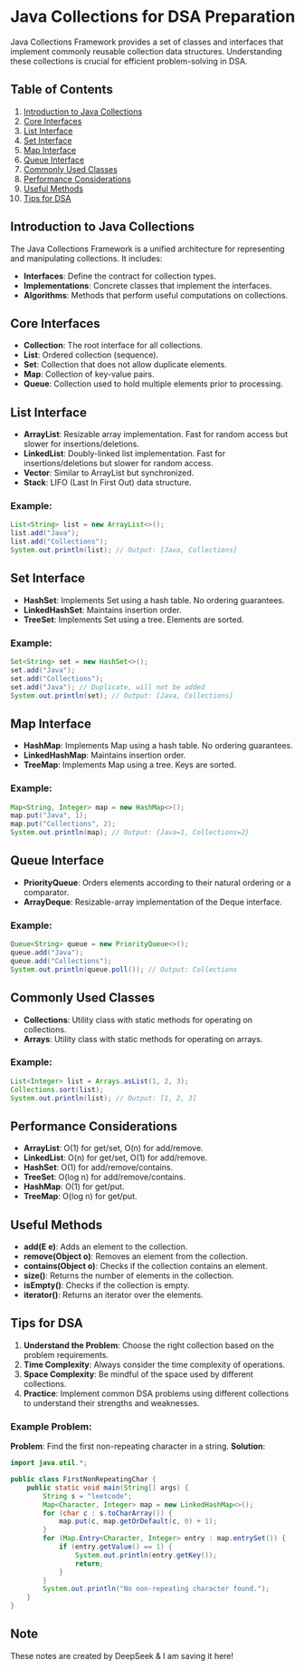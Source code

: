 # Java Collections for DSA Preparation

Java Collections Framework provides a set of classes and interfaces that implement commonly reusable collection data structures. Understanding these collections is crucial for efficient problem-solving in DSA.

## Table of Contents
1. [Introduction to Java Collections](#introduction-to-java-collections)
2. [Core Interfaces](#core-interfaces)
3. [List Interface](#list-interface)
4. [Set Interface](#set-interface)
5. [Map Interface](#map-interface)
6. [Queue Interface](#queue-interface)
7. [Commonly Used Classes](#commonly-used-classes)
8. [Performance Considerations](#performance-considerations)
9. [Useful Methods](#useful-methods)
10. [Tips for DSA](#tips-for-dsa)

## Introduction to Java Collections
The Java Collections Framework is a unified architecture for representing and manipulating collections. It includes:
- **Interfaces**: Define the contract for collection types.
- **Implementations**: Concrete classes that implement the interfaces.
- **Algorithms**: Methods that perform useful computations on collections.

## Core Interfaces
- **Collection**: The root interface for all collections.
- **List**: Ordered collection (sequence).
- **Set**: Collection that does not allow duplicate elements.
- **Map**: Collection of key-value pairs.
- **Queue**: Collection used to hold multiple elements prior to processing.

## List Interface
- **ArrayList**: Resizable array implementation. Fast for random access but slower for insertions/deletions.
- **LinkedList**: Doubly-linked list implementation. Fast for insertions/deletions but slower for random access.
- **Vector**: Similar to ArrayList but synchronized.
- **Stack**: LIFO (Last In First Out) data structure.

### Example:
```java
List<String> list = new ArrayList<>();
list.add("Java");
list.add("Collections");
System.out.println(list); // Output: [Java, Collections]
```

## Set Interface
- **HashSet**: Implements Set using a hash table. No ordering guarantees.
- **LinkedHashSet**: Maintains insertion order.
- **TreeSet**: Implements Set using a tree. Elements are sorted.

### Example:
```java
Set<String> set = new HashSet<>();
set.add("Java");
set.add("Collections");
set.add("Java"); // Duplicate, will not be added
System.out.println(set); // Output: [Java, Collections]
```

## Map Interface
- **HashMap**: Implements Map using a hash table. No ordering guarantees.
- **LinkedHashMap**: Maintains insertion order.
- **TreeMap**: Implements Map using a tree. Keys are sorted.

### Example:
```java
Map<String, Integer> map = new HashMap<>();
map.put("Java", 1);
map.put("Collections", 2);
System.out.println(map); // Output: {Java=1, Collections=2}
```

## Queue Interface
- **PriorityQueue**: Orders elements according to their natural ordering or a comparator.
- **ArrayDeque**: Resizable-array implementation of the Deque interface.

### Example:
```java
Queue<String> queue = new PriorityQueue<>();
queue.add("Java");
queue.add("Collections");
System.out.println(queue.poll()); // Output: Collections
```

## Commonly Used Classes
- **Collections**: Utility class with static methods for operating on collections.
- **Arrays**: Utility class with static methods for operating on arrays.

### Example:
```java
List<Integer> list = Arrays.asList(1, 2, 3);
Collections.sort(list);
System.out.println(list); // Output: [1, 2, 3]
```

## Performance Considerations
- **ArrayList**: O(1) for get/set, O(n) for add/remove.
- **LinkedList**: O(n) for get/set, O(1) for add/remove.
- **HashSet**: O(1) for add/remove/contains.
- **TreeSet**: O(log n) for add/remove/contains.
- **HashMap**: O(1) for get/put.
- **TreeMap**: O(log n) for get/put.

## Useful Methods
- **add(E e)**: Adds an element to the collection.
- **remove(Object o)**: Removes an element from the collection.
- **contains(Object o)**: Checks if the collection contains an element.
- **size()**: Returns the number of elements in the collection.
- **isEmpty()**: Checks if the collection is empty.
- **iterator()**: Returns an iterator over the elements.

## Tips for DSA
1. **Understand the Problem**: Choose the right collection based on the problem requirements.
2. **Time Complexity**: Always consider the time complexity of operations.
3. **Space Complexity**: Be mindful of the space used by different collections.
4. **Practice**: Implement common DSA problems using different collections to understand their strengths and weaknesses.

### Example Problem:
**Problem**: Find the first non-repeating character in a string.
**Solution**:
```java
import java.util.*;

public class FirstNonRepeatingChar {
    public static void main(String[] args) {
        String s = "leetcode";
        Map<Character, Integer> map = new LinkedHashMap<>();
        for (char c : s.toCharArray()) {
            map.put(c, map.getOrDefault(c, 0) + 1);
        }
        for (Map.Entry<Character, Integer> entry : map.entrySet()) {
            if (entry.getValue() == 1) {
                System.out.println(entry.getKey());
                return;
            }
        }
        System.out.println("No non-repeating character found.");
    }
}
```

## Note
These notes are created by DeepSeek & I am saving it here!